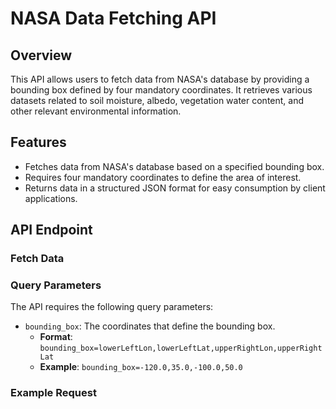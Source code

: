 # NASA Data Fetching API

## Overview

This API allows users to fetch data from NASA's database by providing a bounding box defined by four mandatory coordinates. It retrieves various datasets related to soil moisture, albedo, vegetation water content, and other relevant environmental information.

## Features

- Fetches data from NASA's database based on a specified bounding box.
- Requires four mandatory coordinates to define the area of interest.
- Returns data in a structured JSON format for easy consumption by client applications.

## API Endpoint

### Fetch Data

### Query Parameters

The API requires the following query parameters:

- `bounding_box`: The coordinates that define the bounding box.
  - **Format**: `bounding_box=lowerLeftLon,lowerLeftLat,upperRightLon,upperRightLat`
  - **Example**: `bounding_box=-120.0,35.0,-100.0,50.0`

### Example Request



